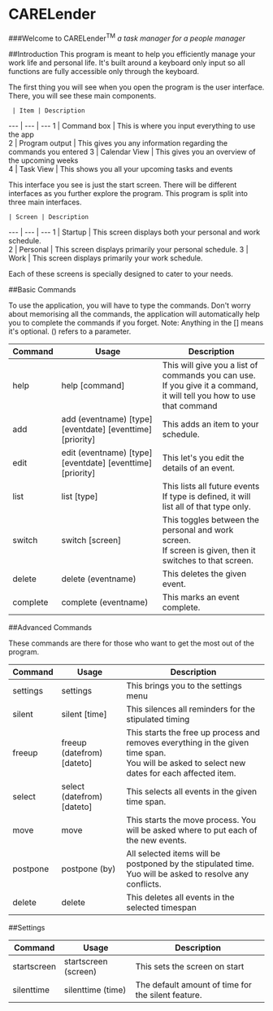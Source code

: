 # CARELender

###Welcome to CARELender<sup>TM</sup>
*a task manager for a people manager*

##Introduction
This program is meant to help you efficiently manage your work life and personal life. It's built around a keyboard only input so all functions are fully accessible only through the keyboard. 

The first thing you will see when you open the program is the user interface. There, you will see these main components.

     | Item | Description
---  | --- | ---
 1   | Command box    | This is where you input everything to use the app                 
 2   | Program output | This gives you any information regarding the commands you entered 
 3   | Calendar View  | This gives you an overview of the upcoming weeks                  
 4   | Task View      | This shows you all your upcoming tasks and events 
 
This interface you see is just the start screen. There will be different interfaces as you further explore the program.
This program is split into three main interfaces. 

    | Screen | Description
---  | --- | ---
 1   | Startup   | This screen displays both your personal and work schedule.         
 2   | Personal | This screen displays primarily your personal schedule.
 3   | Work  | This screen displays primarily your work schedule.         
 
 Each of these screens is specially designed to cater to your needs.

##Basic Commands

To use the application, you will have to type the commands. Don't worry about memorising all the commands, the application will automatically help you to complete the commands if you forget.
Note: Anything in the [] means it's optional. () refers to a parameter.

Command | Usage | Description
---  | --- | ---
 help   | help [command] | This will give you a list of commands you can use.<br/>If you give it a command, it will tell you how to use that command
 add  | add (eventname) [type] [eventdate] [eventtime] [priority]  |  This adds an item to your schedule.    
 edit | edit (eventname) [type] [eventdate] [eventtime] [priority] | This let's you edit the details of an event.
 list  | list [type]  | This lists all future events <br/> If type is defined, it will list all of that type only.  
 switch   | switch [screen] | This toggles between the personal and work screen.</br>If screen is given, then it switches to that screen.
 delete | delete (eventname) | This deletes the given event.
 complete | complete (eventname) | This marks an event complete.
 
##Advanced Commands

These commands are there for those who want to get the most out of the program.

Command | Usage | Description
---  | --- | ---
settings   | settings | This brings you to the settings menu
silent   | silent [time] | This silences all reminders for the stipulated timing
freeup   | freeup (datefrom) [dateto] | This starts the free up process and removes everything in the given time span.<br/>You will be asked to select new dates for each affected item.
select   | select (datefrom) [dateto] | This selects all events in the given time span.
move     | move | This starts the move process. You will be asked where to put each of the new events.
postpone | postpone (by) | All selected items will be postponed by the stipulated time. Yuo will be asked to resolve any conflicts.
delete   | delete | This deletes all events in the selected timespan

##Settings

Command | Usage | Description
---  | --- | ---
startscreen   | startscreen (screen) | This sets the screen on start
silenttime   | silenttime (time) | The default amount of time for the silent feature.


